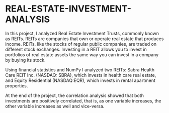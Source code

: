 # REAL-ESTATE-INVESTMENT-ANALYSIS

In this project, I analyzed Real Estate Investment Trusts, commonly known as REITs. REITs are companies that own or operate real estate that produces income. REITs, like the stocks of regular public companies, are traded on different stock exchanges. Investing in a REIT allows you to invest in portfolios of real estate assets the same way you can invest in a company by buying its stock.

Using financial statistics and NumPy I analyzed two REITs: Sabra Health Care REIT Inc. (NASDAQ: SBRA), which invests in health care real estate, and Equity Residential (NASDAQ:EQR), which invests in rental apartment properties.

At the end of the project, the correlation analysis showed that both investments are positively correlated, that is, as one variable increases, the other variable increases as well and vice-versa.
